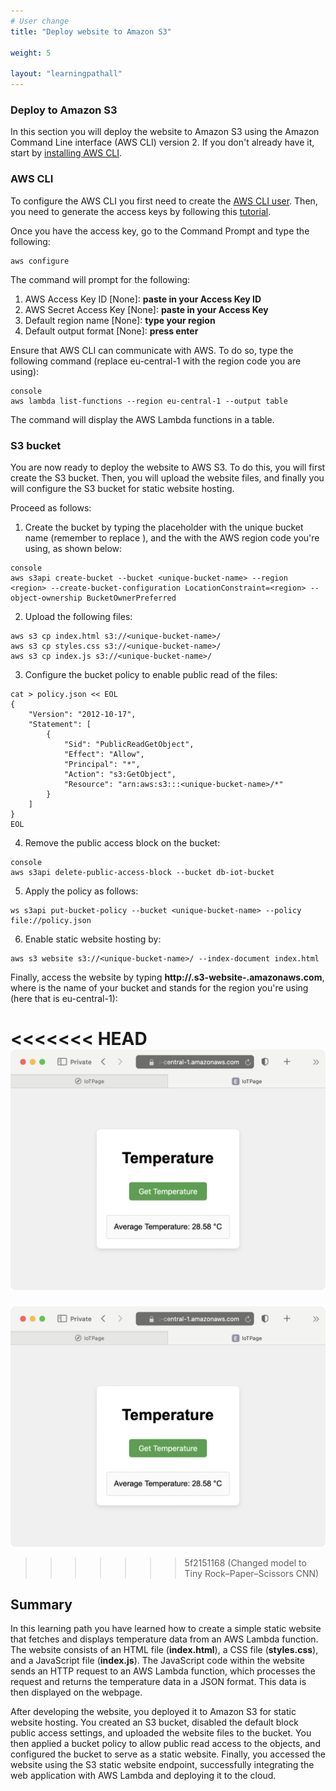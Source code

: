```yaml
---
# User change
title: "Deploy website to Amazon S3"

weight: 5

layout: "learningpathall"
---
```

### Deploy to Amazon S3

In this section you will deploy the website to Amazon S3 using the Amazon Command Line interface (AWS CLI) version 2. If you don't already have it, start by [installing AWS CLI](/install-guides/aws-cli/).
### AWS CLI
To configure the AWS CLI you first need to create the [AWS CLI user](https://docs.aws.amazon.com/IAM/latest/UserGuide/id_users_create.html#id_users_create_console). Then, you need to generate the access keys by following this [tutorial](https://docs.aws.amazon.com/cli/v1/userguide/cli-authentication-user.html).

Once you have the access key, go to the Command Prompt and type the following:

```console
aws configure
```

The command will prompt for the following:
1. AWS Access Key ID [None]: **paste in your Access Key ID**
2. AWS Secret Access Key [None]: **paste in your Access Key**
3. Default region name [None]: **type your region**
4. Default output format [None]: **press enter**

Ensure that AWS CLI can communicate with AWS. To do so, type the following command (replace eu-central-1 with the region code you are using):
```
console 
aws lambda list-functions --region eu-central-1 --output table
```

The command will display the AWS Lambda functions in a table.

### S3 bucket
You are now ready to deploy the website to AWS S3. To do this, you will first create the S3 bucket. Then, you will upload the website files, and finally you will configure the S3 bucket for static website hosting.

Proceed as follows:
1. Create the bucket by typing the placeholder with the unique bucket name (remember to replace <unique-bucket-name>), and the <region> with the AWS region code you're using, as shown below:
``` 
console
aws s3api create-bucket --bucket <unique-bucket-name> --region <region> --create-bucket-configuration LocationConstraint=<region> --object-ownership BucketOwnerPreferred
```

2. Upload the following files:
```console
aws s3 cp index.html s3://<unique-bucket-name>/
aws s3 cp styles.css s3://<unique-bucket-name>/
aws s3 cp index.js s3://<unique-bucket-name>/
```

3. Configure the bucket policy to enable public read of the files:
```console
cat > policy.json << EOL                                                      
{
    "Version": "2012-10-17",
    "Statement": [
        {
            "Sid": "PublicReadGetObject",
            "Effect": "Allow",
            "Principal": "*",
            "Action": "s3:GetObject",
            "Resource": "arn:aws:s3:::<unique-bucket-name>/*"
        }
    ]
}
EOL
```

4. Remove the public access block on the bucket:
```
console
aws s3api delete-public-access-block --bucket db-iot-bucket
```

5. Apply the policy as follows:
```console
ws s3api put-bucket-policy --bucket <unique-bucket-name> --policy file://policy.json
```

6. Enable static website hosting by:
```console
aws s3 website s3://<unique-bucket-name>/ --index-document index.html
```

Finally, access the website by typing **http://<unique-bucket-name>.s3-website-<region>.amazonaws.com**, where <unique-bucket-name> is the name of your bucket and <region> stands for the region you're using (here that is eu-central-1):

<<<<<<< HEAD
![fig5](figures/05.png)
=======
![fig5](Figures/05.png)
>>>>>>> 5f2151168 (Changed model to Tiny Rock–Paper–Scissors CNN)

## Summary
In this learning path you have learned how to create a simple static website that fetches and displays temperature data from an AWS Lambda function. The website consists of an HTML file (**index.html**), a CSS file (**styles.css**), and a JavaScript file (**index.js**). The JavaScript code within the website sends an HTTP request to an AWS Lambda function, which processes the request and returns the temperature data in a JSON format. This data is then displayed on the webpage.

After developing the website, you deployed it to Amazon S3 for static website hosting. You created an S3 bucket, disabled the default block public access settings, and uploaded the website files to the bucket. You then applied a bucket policy to allow public read access to the objects, and configured the bucket to serve as a static website. Finally, you accessed the website using the S3 static website endpoint, successfully integrating the web application with AWS Lambda and deploying it to the cloud.
